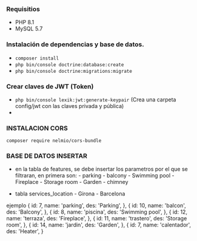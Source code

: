 ### Requisitios

- PHP 8.1
- MySQL 5.7

### Instalación de dependencias y base de datos.

- `composer install`
- `php bin/console doctrine:database:create`
- `php bin/console doctrine:migrations:migrate`

### Crear claves de JWT (Token)

- `php bin/console lexik:jwt:generate-keypair` (Crea una carpeta config/jwt con las claves privada y pública)
- 

### INSTALACION CORS
`composer require nelmio/cors-bundle`

### BASE DE DATOS INSERTAR
- en la tabla de features, se debe insertar los parametros por el que se filtraran, en primera son:
        - parking
        - balcony
        - Swimming pool
        - Fireplace
        - Storage room
        - Garden
        - chimney

- tabla services_location
        - Girona
        - Barcelona


ejemplo
        {
      id: 7,
      name: 'parking',
      des: 'Parking',
    },
    {
      id: 10,
      name: 'balcon',
      des: 'Balcony',
    },
    {
      id: 8,
      name: 'piscina',
      des: 'Swimming pool',
    },
    {
      id: 12,
      name: 'terraza',
      des: 'Fireplace',
    },
    {
      id: 11,
      name: 'trastero',
      des: 'Storage room',
    },
    {
      id: 14,
      name: 'jardin',
      des: 'Garden',
    },
    {
      id: 7,
      name: 'calentador',
      des: 'Heater',
    }